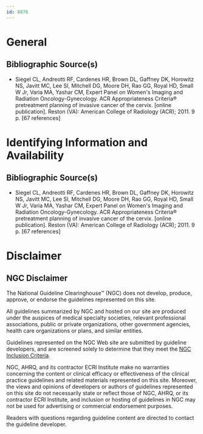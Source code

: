 ```yaml
---
id: 8876
---
```


# General

## Bibliographic Source(s)

- Siegel CL, Andreotti RF, Cardenes HR, Brown DL, Gaffney DK, Horowitz NS, Javitt MC, Lee SI, Mitchell DG, Moore DH, Rao GG, Royal HD, Small W Jr, Varia MA, Yashar CM, Expert Panel on Women's Imaging and Radiation Oncology-Gynecology. ACR Appropriateness Criteria® pretreatment planning of invasive cancer of the cervix. [online publication]. Reston (VA): American College of Radiology (ACR); 2011. 9 p. [67 references]

# Identifying Information and Availability

## Bibliographic Source(s)

- Siegel CL, Andreotti RF, Cardenes HR, Brown DL, Gaffney DK, Horowitz NS, Javitt MC, Lee SI, Mitchell DG, Moore DH, Rao GG, Royal HD, Small W Jr, Varia MA, Yashar CM, Expert Panel on Women's Imaging and Radiation Oncology-Gynecology. ACR Appropriateness Criteria® pretreatment planning of invasive cancer of the cervix. [online publication]. Reston (VA): American College of Radiology (ACR); 2011. 9 p. [67 references]

# Disclaimer

## NGC Disclaimer

The National Guideline Clearinghouse™ (NGC) does not develop, produce, approve, or endorse the guidelines represented on this site.

All guidelines summarized by NGC and hosted on our site are produced under the auspices of medical specialty societies, relevant professional associations, public or private organizations, other government agencies, health care organizations or plans, and similar entities.

Guidelines represented on the NGC Web site are submitted by guideline developers, and are screened solely to determine that they meet the [NGC Inclusion Criteria](/help-and-about/summaries/inclusion-criteria).

NGC, AHRQ, and its contractor ECRI Institute make no warranties concerning the content or clinical efficacy or effectiveness of the clinical practice guidelines and related materials represented on this site. Moreover, the views and opinions of developers or authors of guidelines represented on this site do not necessarily state or reflect those of NGC, AHRQ, or its contractor ECRI Institute, and inclusion or hosting of guidelines in NGC may not be used for advertising or commercial endorsement purposes.

Readers with questions regarding guideline content are directed to contact the guideline developer.

